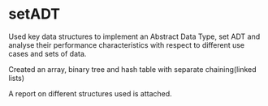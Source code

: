 # setADT

Used key data structures to implement an Abstract Data Type, set ADT and analyse their performance characteristics with respect to different use cases and sets of data.

Created an array, binary tree and hash table with separate chaining(linked lists)

A report on different structures used is attached.